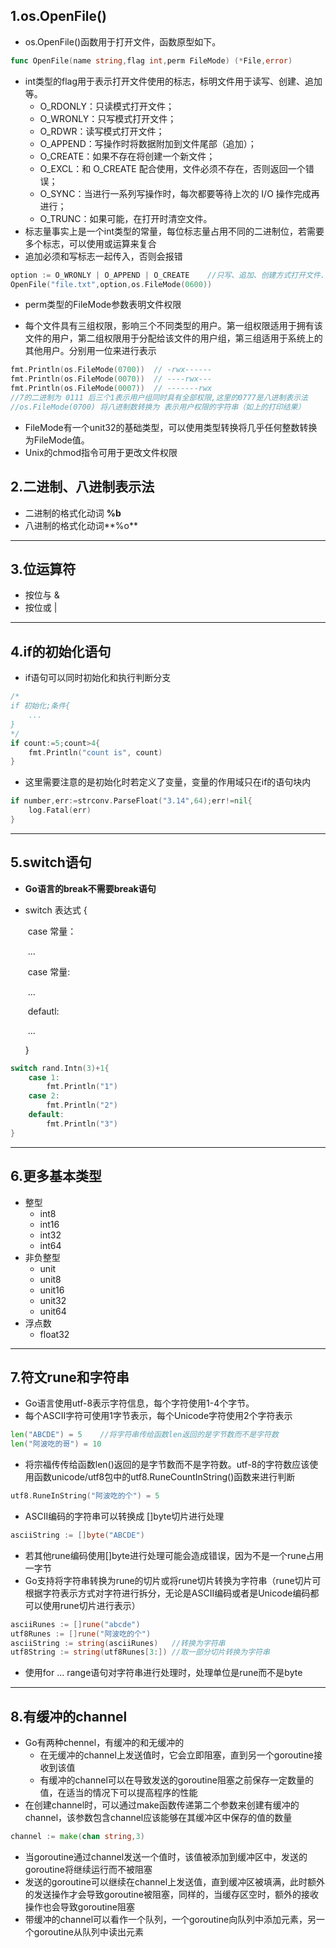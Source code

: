 ## 1.os.OpenFile()

- os.OpenFile()函数用于打开文件，函数原型如下。

```go
func OpenFile(name string,flag int,perm FileMode) (*File,error)
```

- int类型的flag用于表示打开文件使用的标志，标明文件用于读写、创建、追加等。
  - O_RDONLY：只读模式打开文件；
  - O_WRONLY：只写模式打开文件；
  - O_RDWR：读写模式打开文件；
  - O_APPEND：写操作时将数据附加到文件尾部（追加）；
  - O_CREATE：如果不存在将创建一个新文件；
  - O_EXCL：和 O_CREATE 配合使用，文件必须不存在，否则返回一个错误；
  - O_SYNC：当进行一系列写操作时，每次都要等待上次的 I/O 操作完成再进行；
  - O_TRUNC：如果可能，在打开时清空文件。
- 标志量事实上是一个int类型的常量，每位标志量占用不同的二进制位，若需要多个标志，可以使用或运算来复合
- 追加必须和写标志一起传入，否则会报错

```go
option := O_WRONLY | O_APPEND | O_CREATE	//只写、追加、创建方式打开文件.如果没有追加，则会覆盖式地写入。并且追加必须和写标志一起传入，否则会报错
OpenFile("file.txt",option,os.FileMode(0600))
```

- perm类型的FileMode参数表明文件权限

- 每个文件具有三组权限，影响三个不同类型的用户。第一组权限适用于拥有该文件的用户，第二组权限用于分配给该文件的用户组，第三组适用于系统上的其他用户。分别用一位来进行表示

```go
fmt.Println(os.FileMode(0700))	// -rwx------
fmt.Println(os.FileMode(0070))	// ----rwx---
fmt.Println(os.FileMode(0007))	// -------rwx
//7的二进制为 0111 后三个1表示用户组同时具有全部权限,这里的0777是八进制表示法
//os.FileMode(0700) 将八进制数转换为 表示用户权限的字符串（如上的打印结果）
```

- FileMode有一个unit32的基础类型，可以使用类型转换将几乎任何整数转换为FileMode值。
- Unix的chmod指令可用于更改文件权限

## 2.二进制、八进制表示法

- 二进制的格式化动词 **%b**
- 八进制的格式化动词**%o**

---

## 3.位运算符

- 按位与 &
- 按位或 |



---

## 4.if的初始化语句

- if语句可以同时初始化和执行判断分支

```go
/*
if 初始化;条件{
    ...
}
*/
if count:=5;count>4{
    fmt.Println("count is", count)
}
```

- 这里需要注意的是初始化时若定义了变量，变量的作用域只在if的语句块内

```go
if number,err:=strconv.ParseFloat("3.14",64);err!=nil{
    log.Fatal(err)
}
```

---

## 5.switch语句

- **Go语言的break不需要break语句**

- switch 表达式 {

  ​	case 常量：

  ​		...

  ​	case 常量:

  ​		...

  ​	defautl:

  ​		...

  }	

```go
switch rand.Intn(3)+1{
    case 1:
    	fmt.Println("1")
    case 2:
    	fmt.Println("2")
    default:
    	fmt.Println("3")
}
```

---

## 6.更多基本类型

- 整型
  - int8
  - int16
  - int32
  - int64
- 非负整型
  - unit
  - unit8
  - unit16
  - unit32
  - unit64
- 浮点数
  - float32

---

## 7.符文rune和字符串

- Go语言使用utf-8表示字符信息，每个字符使用1-4个字节。
- 每个ASCII字符可使用1字节表示，每个Unicode字符使用2个字符表示

```go
len("ABCDE") = 5	//将字符串传给函数len返回的是字节数而不是字符数
len("阿波吃的哥") = 10
```

- 将宗福传传给函数len()返回的是字节数而不是字符数。utf-8的字符数应该使用函数unicode/utf8包中的utf8.RuneCountInString()函数来进行判断

```go
utf8.RuneInString("阿波吃的个") = 5
```

- ASCII编码的字符串可以转换成 []byte切片进行处理

```go
asciiString := []byte("ABCDE")
```

- 若其他rune编码使用[]byte进行处理可能会造成错误，因为不是一个rune占用一字节
- Go支持将字符串转换为rune的切片或将rune切片转换为字符串（rune切片可根据字符表示方式对字符进行拆分，无论是ASCII编码或者是Unicode编码都可以使用rune切片进行表示）

```go
asciiRunes := []rune("abcde")
utf8Runes := []rune("阿波吃的个")
asciiString := string(asciiRunes)	//转换为字符串
utf8String := string(utf8Runes[3:])	//取一部分切片转换为字符串
```

- 使用for ... range语句对字符串进行处理时，处理单位是rune而不是byte

---

## 8.有缓冲的channel

- Go有两种chennel，有缓冲的和无缓冲的
  - 在无缓冲的channel上发送值时，它会立即阻塞，直到另一个goroutine接收到该值
  - 有缓冲的channel可以在导致发送的goroutine阻塞之前保存一定数量的值，在适当的情况下可以提高程序的性能
- 在创建channel时，可以通过make函数传递第二个参数来创建有缓冲的channel，该参数包含channel应该能够在其缓冲区中保存的值的数量

```go
channel := make(chan string,3)
```

- 当goroutine通过channel发送一个值时，该值被添加到缓冲区中，发送的goroutine将继续运行而不被阻塞
- 发送的goroutine可以继续在channel上发送值，直到缓冲区被填满，此时额外的发送操作才会导致goroutine被阻塞，同样的，当缓存区空时，额外的接收操作也会导致goroutine阻塞
- 带缓冲的channel可以看作一个队列，一个goroutine向队列中添加元素，另一个goroutine从队列中读出元素







